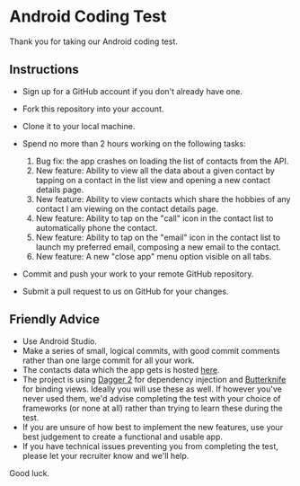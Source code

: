 Android Coding Test
===================
Thank you for taking our Android coding test.

Instructions
------------------
* Sign up for a GitHub account if you don't already have one.
* Fork this repository into your account.
* Clone it to your local machine.
* Spend no more than 2 hours working on the following tasks:

    1. Bug fix: the app crashes on loading the list of contacts from the API.
    2. New feature: Ability to view all the data about a given contact by tapping on a contact in the list view and opening a new contact details page.
    3. New feature: Ability to view contacts which share the hobbies of any contact I am viewing on the contact details page.
    4. New feature: Ability to tap on the "call" icon in the contact list to automatically phone the contact.
    5. New feature: Ability to tap on the "email" icon in the contact list to launch my preferred email, composing a new email to the contact.
    6. New feature: A new "close app" menu option visible on all tabs.

* Commit and push your work to your remote GitHub repository.
* Submit a pull request to us on GitHub for your changes.

Friendly Advice
------------------
* Use Android Studio.
* Make a series of small, logical commits, with good commit comments rather than one large commit for all your work.
* The contacts data which the app gets is hosted [here](http://www.mocky.io/v2/58e4f80f1100004e00bfc4b3).
* The project is using [Dagger 2](https://google.github.io/dagger/) for dependency injection and [Butterknife](http://jakewharton.github.io/butterknife/) for binding views. Ideally you will use these as well. If however you've never used them, we'd advise completing the test with your choice of frameworks (or none at all) rather than trying to learn these during the test.
* If you are unsure of how best to implement the new features, use your best judgement to create a functional and usable app.
* If you have technical issues preventing you from completing the test, please let your recruiter know and we'll help.

Good luck.
